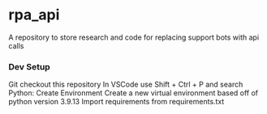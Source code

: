 # rpa_api

A repository to store research and code for replacing support bots with api calls

### Dev Setup

Git checkout this repository
In VSCode use Shift + Ctrl + P and search Python: Create Environment
Create a new virtual environment based off of python version 3.9.13
Import requirements from requirements.txt
